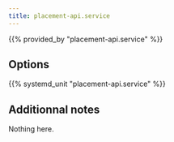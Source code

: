 ```yaml
---
title: placement-api.service
---
```


{{% provided_by "placement-api.service" %}}

## Options

{{% systemd_unit "placement-api.service" %}}

## Additionnal notes

Nothing here.